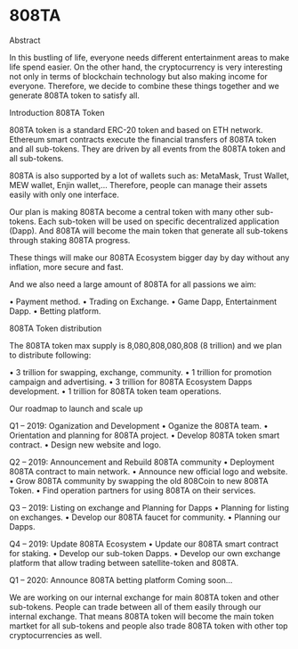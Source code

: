 # 808TA

Abstract


In this bustling of life, everyone needs different entertainment areas to make life spend easier. 
On the other hand, the cryptocurrency is very interesting not only in terms of blockchain technology but also making income for everyone. 
Therefore, we decide to combine these things together and we generate 808TA token to satisfy all.


Introduction 808TA Token

808TA token is a standard ERC-20 token and based on ETH network. Ethereum smart contracts execute the financial transfers of 808TA token and all sub-tokens. They are driven by all events from the 808TA token and all sub-tokens.

808TA is also supported by a lot of wallets such as: MetaMask, Trust Wallet, MEW wallet, Enjin wallet,... Therefore, people can manage their assets easily with only one interface.

Our plan is making 808TA become a central token with many other sub-tokens. Each sub-token will be used on specific decentralized application (Dapp). And 808TA will become the main token that generate all sub-tokens through staking 808TA progress.

These things will make our 808TA Ecosystem bigger day by day without any inflation, more secure and fast.

And we also need a large amount of 808TA for all passions we aim:

•	Payment method.
•	Trading on Exchange.
•	Game Dapp, Entertainment Dapp.
•	Betting platform.


808TA Token distribution


The 808TA token max supply is 8,080,808,080,808 (8 trillion) and we plan to distribute following:


•	3 trillion for swapping, exchange, community.
•	1 trillion for promotion campaign and advertising.
•	3 trillion for 808TA Ecosystem Dapps development.
•	1 trillion for 808TA token team operations.

Our roadmap to launch and scale up


Q1 – 2019: Oganization and Development
•	Oganize the 808TA team.
•	Orientation and planning for 808TA project.
•	Develop 808TA token smart contract.
•	Design new website and logo.


Q2 – 2019: Announcement and Rebuild 808TA community
•	Deployment 808TA contract to main network.
•	Announce new official logo and website.
•	Grow 808TA community by swapping the old 808Coin to new 808TA Token.
•	Find operation partners for using 808TA on their services.


Q3 – 2019: Listing on exchange and Planning for Dapps
•	Planning for listing on exchanges.
•	Develop our 808TA faucet for community.
•	Planning our Dapps.


Q4 – 2019: Update 808TA Ecosystem
•	Update our 808TA smart contract for staking.
•	Develop our sub-token Dapps.
•	Develop our own exchange platform that allow trading between satellite-token and 808TA.


Q1 – 2020: Announce 808TA betting platform
			Coming soon…



We are working on our internal exchange for main 808TA token and other sub-tokens. 
People can trade between all of them easily through our internal exchange. That means  808TA token will become the main token martket for all sub-tokens and people also trade 808TA token with other top cryptocurrencies as well.
